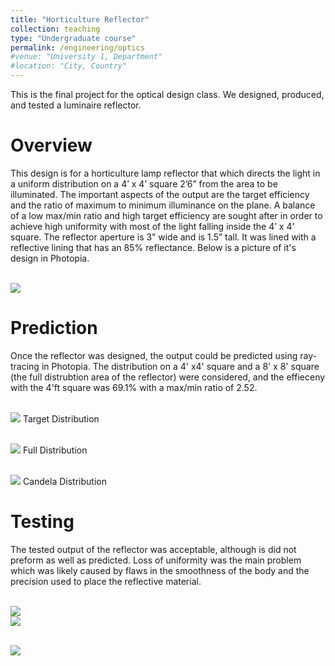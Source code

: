 ```yaml
---
title: "Horticulture Reflector"
collection: teaching
type: "Undergraduate course"
permalink: /engineering/optics
#venue: "University 1, Department"
#location: "City, Country"
---
```


This is the final project for the optical design class. We designed, produced, and tested a luminaire reflector.

Overview
======
This design is for a horticulture lamp reflector that which directs the light in a uniform distribution on a 4’ x 4’ square 2’6” from the area to be illuminated. The important aspects of the output are the target efficiency and the ratio of maximum to minimum illuminance on the plane. A balance of a low max/min ratio and high target efficiency are sought after in order to achieve high uniformity with most of the light falling inside the 4’ x 4’ square. 
The reflector aperture is 3” wide and is 1.5” tall. It was lined with a reflective lining that has an 85% reflectance. Below is a picture of it's design in Photopia.

<br/><img src='/files/reflector.PNG'>

Prediction
======
Once the reflector was designed, the output could be predicted using ray-tracing in Photopia. The distribution on a 4' x4' square and a 8' x 8' square (the full distrubtion area of the reflector) were considered, and the effieceny with the 4'ft square was 69.1% with a max/min ratio of 2.52.

<br/><img src='/files/4x4 illuminance plan.PNG'> Target Distribution

<br/><img src='/files/color shaded illum 8x8.PNG'> Full Distribution

<br/><img src='/files/contour.PNG'> Candela Distribution

Testing
======
The tested output of the reflector was acceptable, although is did not preform as well as predicted. Loss of uniformity was the main problem which was likely caused by flaws in the smoothness of the body and the precision used to place the reflective material.

<br/><img src='/files/reflector1.jpg'> <br/><img src='/files/reflector2.jpg'>

<br/><img src='/files/output.jpg'>
